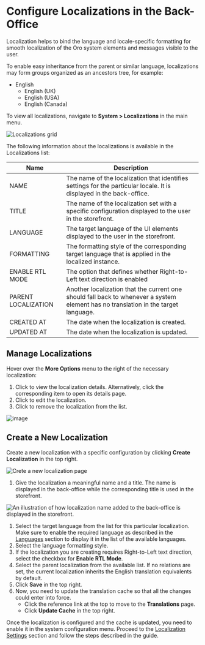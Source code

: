 <a id="localization-localizations"></a>

# Configure Localizations in the Back-Office

<!-- begin -->

Localization helps to bind the language and locale-specific formatting for smooth localization of the Oro system elements and messages visible to the user.

To enable easy inheritance from the parent or similar language, localizations may form groups organized as an ancestors tree, for example:

* English
  - English (UK)
  - English (USA)
  - English (Canada)

To view all localizations, navigate to **System > Localizations** in the main menu.

![Localizations grid](user/img/system/localization/localizations.png)

The following information about the localizations is available in the Localizations list:

| Name                | Description                                                                                                                        |
|---------------------|------------------------------------------------------------------------------------------------------------------------------------|
| NAME                | The name of the localization that identifies settings for the particular locale. It is displayed in the back-office.               |
| TITLE               | The name of the localization set with a specific configuration displayed to the user in the storefront.                            |
| LANGUAGE            | The target language of the UI elements displayed to the user in the storefront.                                                    |
| FORMATTING          | The formatting style of the corresponding target language that is applied in the localized instance.                               |
| ENABLE RTL MODE     | The option that defines whether Right-to-Left text direction is enabled                                                            |
| PARENT LOCALIZATION | Another localization that the current one should fall back to whenever a system element has no translation in the target language. |
| CREATED AT          | The date when the localization is created.                                                                                         |
| UPDATED AT          | The date when the localization is updated.                                                                                         |

## Manage Localizations

Hover over the <i class="fa fa-ellipsis-h fa-lg" aria-hidden="true"></i> **More Options** menu to the right of the necessary localization:

1. Click <i class="fa fa-eye fa-lg" aria-hidden="true"></i> to view the localization details. Alternatively, click the corresponding item to open its details page.
2. Click <i class="fa fa-edit fa-lg" aria-hidden="true"></i> to edit the localization.
3. Click <i class="fas fa-trash-alt" aria-hidden="true"></i> to remove the localization from the list.

![image](user/img/system/localization/localizations_more_options.png)

## Create a New Localization

Create a new localization with a specific configuration by clicking **Create Localization** in the top right.

![Crete a new localization page](user/img/system/localization/localizations_create.png)
1. Give the localization a meaningful name and a title. The name is displayed in the back-office while the corresponding title is used in the storefront.

![An illustration of how localization name added to the back-office is displayed in the storefront.](user/img/system/localization/localizations_name_and_title.png)
1. Select the target language from the list for this particular localization. Make sure to enable the required language as described in the [Languages](../languages/index.md#localization-languages) section to display it in the list of the available languages.
2. Select the language formatting style.
3. If the localization you are creating requires Right-to-Left text direction, select the checkbox for **Enable RTL Mode**.
4. Select the parent localization from the available list. If no relations are set, the current localization inherits the English translation equivalents by default.
5. Click **Save** in the top right.
6. Now, you need to update the translation cache so that all the changes could enter into force.
   * Click the reference link at the top to move to the **Translations** page.
   * Click **Update Cache** in the top right.

Once the localization is configured and the cache is updated, you need to enable it in the system configuration menu. Proceed to the [Localization Settings](../../configuration/system/general-setup/global-localization.md#localization-localization) section and follow the steps described in the guide.

<!-- finish -->
<!-- fa-bars = fa-navicon -->
<!-- Ic Tiles is used as Set As Default in saved views, and as tiles in display layout options -->
<!-- IcPencil refers to Rename in Commerce and Inline Editing in CRM -->
<!-- Check mark in the square. -->
<!-- SortDesc is also used as drop-down arrow -->
